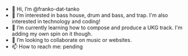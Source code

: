 - 👋 Hi, I’m @franko-dat-tanko
- 👀 I’m interested in bass house, drum and bass, and trap. I'm also interested in technology and coding!
- 🌱 I’m currently learning how to compose and produce a UKG track. I'm adding my own spin on it though. 
- 💞️ I’m looking to collaborate on music or websites. 
- 📫 How to reach me: pending

<!---
franko-dat-tanko/franko-dat-tanko is a ✨ special ✨ repository because its `README.md` (this file) appears on your GitHub profile.
You can click the Preview link to take a look at your changes.
--->
